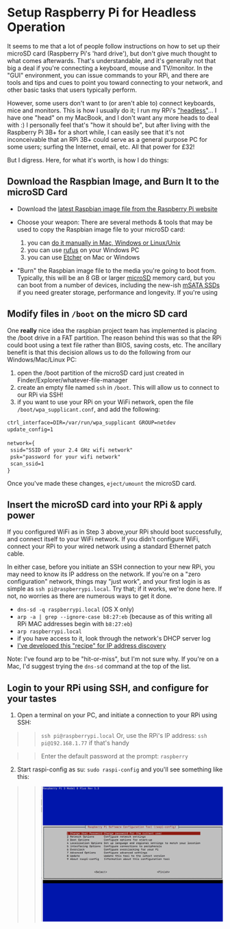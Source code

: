 # Setup Raspberry Pi for Headless Operation

It seems to me that a lot of people follow instructions on how to set up their microSD card (Raspberry Pi's 'hard drive'), but don't give much thought to what comes afterwards. That's understandable, and it's generally not that big a deal if you're connecting a keyboard, mouse and TV/monitor. In the "GUI" environment, you can issue commands to your RPi, and there are tools and tips and cues to point you toward connecting to your network, and other basic tasks that users typically perform. 

However, some users don't want to (or aren't able to) connect keyboards, mice and monitors. This is how I usually do it; I run my RPi's ["headless"](https://en.wikipedia.org/wiki/Headless_computer)... I have one "head" on my MacBook, and I don't want any more heads to deal with :)  I personally feel that's "how it should be", but after living with the Raspberry Pi 3B+ for a short while, I can easily see that it's not inconceivable that an RPi 3B+ could serve as a general purpose PC for some users; surfing the Internet, email, etc. All that power for £32! 

But I digress. Here, for what it's worth, is how I do things: 

## Download the Raspbian Image, and Burn It to the microSD Card 

* Download the [latest Raspbian image file from the Raspberry Pi website](https://www.raspberrypi.org/downloads/raspbian/)

* Choose your weapon: There are several methods & tools that may be used to copy the Raspbian image file to your microSD card:
  1. you can [do it manually in Mac, Windows or Linux/Unix](https://www.wikihow.com/Make-a-USB-Bootable)
  2. you can use [rufus](https://rufus.akeo.ie/) on your Windows PC 
  3. you can use [Etcher](https://etcher.io/) on Mac or Windows

* "Burn" the Raspbian image file to the media you're going to boot from. Typically, this will be an 8 GB or larger [microSD](https://simple.wikipedia.org/wiki/MicroSD) memory card, but you can boot from a number of devices, including the new-ish [mSATA SSDs](https://searchstorage.techtarget.com/definition/mSATA-SSD-mSATA-solid-state-drive) if you need greater storage, performance and longevity. If you're using

## Modify files in `/boot` on the micro SD card

One **really** nice idea the raspbian project team has implemented is placing the /boot drive in a FAT partition. The reason behind this was so that the RPi could boot using a text file rather than BIOS, saving costs, etc. The ancillary benefit is that this decision allows us to do the following from our Windows/Mac/Linux PC: 

  1. open the /boot partition of the microSD card just created in Finder/Explorer/whatever-file-manager
  2. create an empty file named `ssh` in `/boot`. This will allow us to connect to our RPi via SSH! 
  3. if you want to use your RPi on your WiFi network, open the file `/boot/wpa_supplicant.conf`, and add the following: 
  
    ctrl_interface=DIR=/var/run/wpa_supplicant GROUP=netdev
    update_config=1

    network={
     ssid="SSID of your 2.4 GHz wifi network"
     psk="password for your wifi network"
     scan_ssid=1
    }
    
Once you've made these changes, `eject/umount` the microSD card. 

## Insert the microSD card into your RPi & apply power

If you configured WiFi as in Step 3 above,your RPi should boot successfully, and connect itself to your WiFi network. If you didn't configure WiFi, connect your RPi to your wired network using a standard Ethernet patch cable. 

In either case, before you initiate an SSH connection to your new RPi, you may need to know its IP address on the network. If you're on a "zero configuration" network, things may "just work", and your first login is as simple as `ssh pi@raspberrypi.local`. Try that; if it works, we're done here. If not, no worries as there are numerous ways to get it done. 

  * `dns-sd -q raspberrypi.local` (OS X only)
  * `arp -a | grep --ignore-case b8:27:eb` (because as of this writing all RPi MAC addresses begin with `b8:27:eb`)
  * `arp raspberrypi.local`
  * if you have access to it, look through the network's DHCP server log 
  * [I've developed this "recipe" for IP address discovery](https://github.com/seamusdemora/PiFormulae/blob/master/FindMyPi.md) 
  
Note: I've found arp to be "hit-or-miss", but I'm not sure why. If you're on a Mac, I'd suggest trying the `dns-sd` command at the top of the list.  
  
## Login to your RPi using SSH, and configure for your tastes

1. Open a terminal on your PC, and initiate a connection to your RPi using SSH: 

> > `ssh pi@raspberrypi.local` Or, use the RPi's IP address: `ssh pi@192.168.1.77` if that's handy

> > Enter the default password at the prompt: `raspberry` 

2. Start raspi-config as su:  `sudo raspi-config`  and you'll see something like this: 

> > ![raspi-config screenshot](pix/raspi-config.png "raspi-config")
